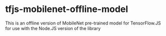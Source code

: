# tfjs-mobilenet-offline-model
This is an offline version of MobileNet pre-trained model for TensorFlow.JS for use with the Node.JS version of the library
